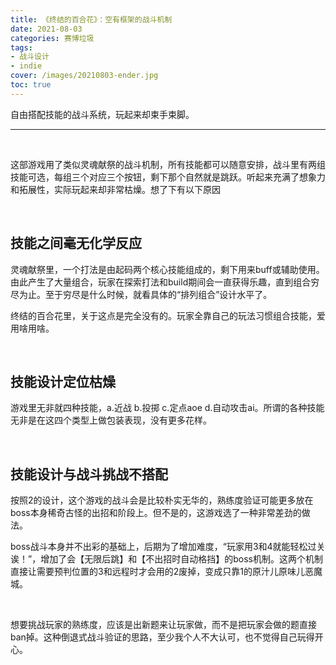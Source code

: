 ```yaml
---
title: 《终结的百合花》：空有框架的战斗机制
date: 2021-08-03
categories: 赛博垃圾
tags: 
- 战斗设计
- indie
cover: /images/20210803-ender.jpg
toc: true
---
```


自由搭配技能的战斗系统，玩起来却束手束脚。

<!--more-->

---

   <br/>

这部游戏用了类似灵魂献祭的战斗机制，所有技能都可以随意安排，战斗里有两组技能可选，每组三个对应三个按钮，剩下那个自然就是跳跃。听起来充满了想象力和拓展性，实际玩起来却非常枯燥。想了下有以下原因

   <br/>

## **技能之间毫无化学反应**

灵魂献祭里，一个打法是由起码两个核心技能组成的，剩下用来buff或辅助使用。由此产生了大量组合，玩家在探索打法和build期间会一直获得乐趣，直到组合穷尽为止。至于穷尽是什么时候，就看具体的“排列组合”设计水平了。

终结的百合花里，关于这点是完全没有的。玩家全靠自己的玩法习惯组合技能，爱用啥用啥。

  <br/>

## **技能设计定位枯燥**

游戏里无非就四种技能，a.近战 b.投掷 c.定点aoe d.自动攻击ai。所谓的各种技能无非是在这四个类型上做包装表现，没有更多花样。

   <br/>

## **技能设计与战斗挑战不搭配**

按照2的设计，这个游戏的战斗会是比较朴实无华的，熟练度验证可能更多放在boss本身稀奇古怪的出招和阶段上。但不是的，这游戏选了一种非常差劲的做法。

boss战斗本身并不出彩的基础上，后期为了增加难度，“玩家用3和4就能轻松过关诶！”，增加了会【无限后跳】和【不出招时自动格挡】的boss机制。这两个机制直接让需要预判位置的3和远程时才会用的2废掉，变成只靠1的原汁儿原味儿恶魔城。

   <br/>

想要挑战玩家的熟练度，应该是出新题来让玩家做，而不是把玩家会做的题直接ban掉。这种倒退式战斗验证的思路，至少我个人不大认可，也不觉得自己玩得开心。

  <br/>
